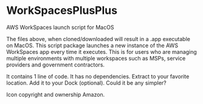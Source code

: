 # WorkSpacesPlusPlus
AWS WorkSpaces launch script for MacOS

The files above, when cloned/downloaded will result in a .app executable on MacOS. This script package launches a new instance of the AWS WorkSpaces app every time it executes. This is for users who are managing multiple environments with multiple workspaces such as MSPs, service providers and government contractors.

It contains 1 line of code.
It has no dependencies.
Extract to your favorite location.
Add it to your Dock (optional).
Could it be any simpler?

Icon copyright and ownership Amazon.
